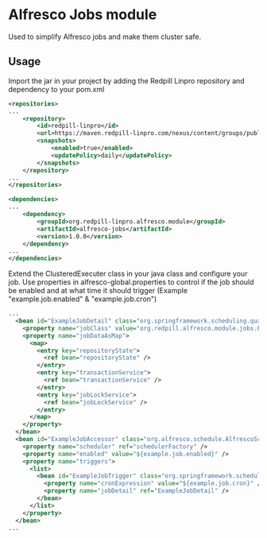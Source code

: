 # Alfresco Jobs module

Used to simplify Alfresco jobs and make them cluster safe.

## Usage
Import the jar in your project by adding the Redpill Linpro repository and dependency to your pom.xml

```xml
<repositories>
...
    <repository>
        <id>redpill-linpro</id>
        <url>https://maven.redpill-linpro.com/nexus/content/groups/public</url>
        <snapshots>
            <enabled>true</enabled>
            <updatePolicy>daily</updatePolicy>
        </snapshots>
    </repository>
...
</repositories>
```

```xml
<dependencies>
...
    <dependency>
        <groupId>org.redpill-linpro.alfresco.module</groupId>
        <artifactId>alfresco-jobs</artifactId>
        <version>1.0.0</version>
    </dependency>
...
</dependencies>
```

Extend the ClusteredExecuter class in your java class and configure your job. Use properties in alfresco-global.properties to control if the job should be enabled and at what time it should trigger (Example "example.job.enabled" & "example.job.cron")

```xml
...
  <bean id="ExampleJobDetail" class="org.springframework.scheduling.quartz.JobDetailFactoryBean">
    <property name="jobClass" value="org.redpill.alfresco.module.jobs.ExampleJob" />
    <property name="jobDataAsMap">
      <map>
        <entry key="repositoryState">
          <ref bean="repositoryState" />
        </entry>
        <entry key="transactionService">
          <ref bean="transactionService" />
        </entry>
        <entry key="jobLockService">
          <ref bean="jobLockService" />
        </entry>
      </map>
    </property>
  </bean>
  <bean id="ExampleJobAccessor" class="org.alfresco.schedule.AlfrescoSchedulerAccessorBean">
    <property name="scheduler" ref="schedulerFactory" />
    <property name="enabled" value="${example.job.enabled}" />
    <property name="triggers">
      <list>
        <bean id="ExampleJobTrigger" class="org.springframework.scheduling.quartz.CronTriggerFactoryBean">
          <property name="cronExpression" value="${example.job.cron}" />
          <property name="jobDetail" ref="ExampleJobDetail" />
        </bean>
      </list>
    </property>
  </bean>
...
```